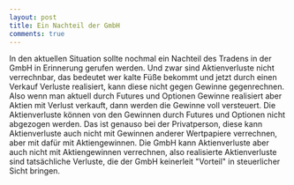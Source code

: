 ```yaml
---
layout: post
title: Ein Nachteil der GmbH
comments: true
---
```


In den aktuellen Situation sollte nochmal ein Nachteil des Tradens in der GmbH in Erinnerung gerufen werden.
Und zwar sind Aktienverluste nicht verrechnbar, das bedeutet wer kalte Füße bekommt und jetzt durch einen Verkauf Verluste realisiert,
kann diese nicht gegen Gewinne gegenrechnen. Also wenn man aktuell durch Futures und Optionen Gewinne realisiert aber Aktien mit Verlust verkauft, 
dann werden die Gewinne voll versteuert. Die Aktienverluste können von den Gewinnen durch Futures und Optionen nicht abgezogen werden.
Das ist genauso bei der Privatperson, diese kann Aktienverluste auch nicht mit Gewinnen anderer Wertpapiere verrechnen, aber mit dafür mit 
Aktiengewinnen. Die GmbH kann Aktienverluste aber auch nicht mit Aktiengewinnen verrechnen, also realisierte Aktienverluste sind tatsächliche Verluste, die
 der GmbH keinerleit "Vorteil" in steuerlicher Sicht bringen.
